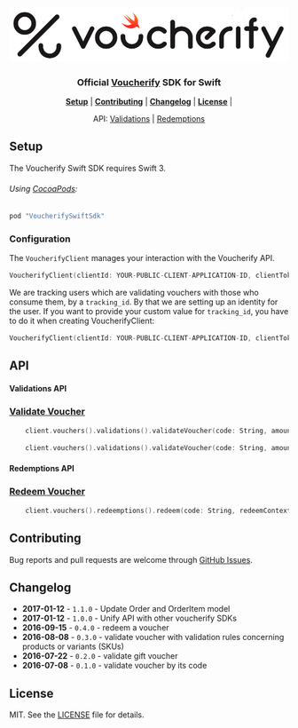 <p align="center">
  <img src="./docs/images/voucherify-ios-sdk.png"/>
</p>

<h3 align="center">Official <a href="http://voucherify.io?utm_source=github&utm_medium=sdk&utm_campaign=acq">Voucherify</a> SDK for Swift</h3>

<p align="center">
<b><a href="#setup">Setup</a></b>
|
<b><a href="#contributing">Contributing</a></b>
|
<b><a href="#changelog">Changelog</a></b>
|
<b><a href="#license">License</a></b>
|
</p>

<p align="center">
API:
<a href="#validations-api">Validations</a>
|
<a href="#redemptions-api">Redemptions</a>
</p>


## Setup

The Voucherify Swift SDK requires Swift 3.

###### Using [CocoaPods](http://cocoapods.org):

```ruby
pod "VoucherifySwiftSdk"
```

### Configuration
The `VoucherifyClient` manages your interaction with the Voucherify API.

```swift
VoucherifyClient(clientId: YOUR-PUBLIC-CLIENT-APPLICATION-ID, clientToken: YOUR-PUBLIC-CLIENT-APPLICATION-TOKEN)
```

We are tracking users which are validating vouchers with those who consume them, by a `tracking_id`. By that we are setting up an identity for the user. If you want to provide your custom value for `tracking_id`, you have to do it when creating VoucherifyClient:
```swift
VoucherifyClient(clientId: YOUR-PUBLIC-CLIENT-APPLICATION-ID, clientToken: YOUR-PUBLIC-CLIENT-APPLICATION-TOKEN, origin: YOUR_ORIGIN, trackingId: YOUR_TRACKING_ID, configuration: Configuration)
```

## API

#### Validations API

### [Validate Voucher]

```swift
    client.vouchers().validations().validateVoucher(code: String, amount: Int? = nil, completion: (_ response: VoucherResponse?) -> Void)
```

```swift
    client.vouchers().validations().validateVoucher(code: String, amount: Int? = nil, orderItems: [OrderItem], completion: (_ response: VoucherResponse?) -> Void)
```

#### Redemptions API

### [Redeem Voucher]

```swift
    client.vouchers().redeemptions().redeem(code: String, redeemContext: VoucherRedemptionContext? = nil, completion: (_ response: VoucherRedemptionResult?) -> Void)
```

## Contributing

Bug reports and pull requests are welcome through [GitHub Issues](https://github.com/voucherifyio/voucherify-ios-sdk/issues).

## Changelog
- **2017-01-12** - `1.1.0` - Update Order and OrderItem model
- **2017-01-12** - `1.0.0` - Unify API with other voucherify SDKs
- **2016-09-15** - `0.4.0` - redeem a voucher
- **2016-08-08** - `0.3.0` - validate voucher with validation rules concerning products or variants (SKUs)
- **2016-07-22** - `0.2.0` - validate gift voucher
- **2016-07-08** - `0.1.0` - validate voucher by its code


## License

MIT. See the [LICENSE](https://github.com/voucherifyio/voucherify-ios-sdk/blob/master/LICENSE) file for details.

[Validate Voucher]: https://docs.voucherify.io/reference#vouchers-validate
[Redeem Voucher]: https://docs.voucherify.io/reference#redeem-voucher-client-side

